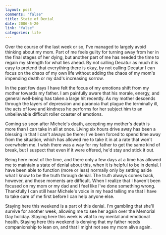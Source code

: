 ```yaml
--- 
layout: post
comments: "false"
title: State of Denial
date: 2006-5-20
link: "false"
categories: life
---
```

Over the course of the last week or so, I've managed to largely avoid thinking about my mom. Part of me feels guilty for turning away from her in the final stages of her dying, but another part of me has needed the time to regain my strength for what lies ahead. By not calling Decatur as much it is easy to pretend that everything there is okay, by not calling Decatur I can focus on the chaos of my own life without adding the chaos of my mom's impending death or my dad's increasing sorrow.

In the past few days I have felt the focus of my emotions shift from my mother towards my father. I am painfully aware that his morale, energy, and general well-being has taken a large hit recently. As my mother descends through the layers of depression and paranoia that plague the terminally ill, the acts of love and kindness he performs for her subject him to an unbelievable difficult roller coaster of emotions.

Coming so soon after Michele's death, accepting my mother's death is more than I can take in all at once. Living six hours drive away has been a blessing in that I can't always be there; I've been forced to spend time away from the situation, which has allowed me to take it in at a rate that won't overwhelm me. I wish there was a way for my father to get the same kind of break, but I suspect that even if it were offered, he'd stay and stick it out.

Being here most of the time, and there only a few days at a time has allowed me to maintain a state of denial about this, when it is helpful to be in denial. I have been able to function (more or less) normally only by setting aside what I know to be the truth through denial. The truth always comes back, however, and those moments are difficult. When I realize that I haven't been focused on my mom or my dad and I feel like I've done something wrong. Thankfully I can still hear Michele's voice in my head telling me that I have to take care of me first before I can help anyone else.

Staying here this weekend is a part of this denial. I'm gambling that she'll survive for another week, allowing me to see her again over the Memorial Day holiday. Staying here this week is vital to my mental and emotional health. Staying here this weekend is denying that my father needs companionship to lean on, and that I might not see my mom alive again.
